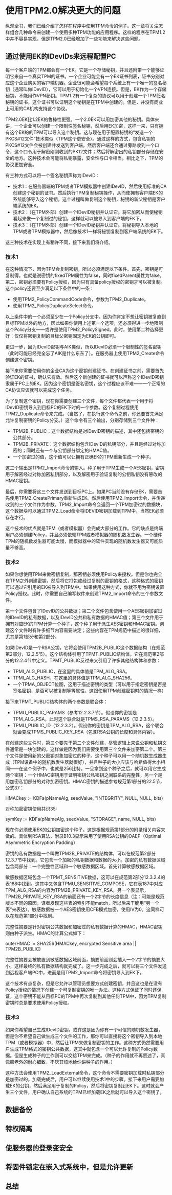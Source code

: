# 使用TPM2.0解决更大的问题
纵观全书，我们已经介绍了怎样在程序中使用TPM命令的例子。这一章将关注怎样组合几种命令来创建一个使用多种TPM功能的应用程序。这样的程序在TPM1.2中并不容易实现，但是TPM2.0已经增加了一些功能来解决这些问题。

## 通过使用EK的IDevIDs来远程配置PC
每一个客户端的TPM都会有一个EK。它是一个存储秘钥，并且还附带一个能够证明它来自一个真实TPM的证书。一个企业可能会有一个EK证书列表，证书分别对应这个企业购买的客户端机器。企业很可能会希望每个系统上有一个唯一的签名秘钥（通常叫做IDevID），它可以用于初始化一个VPN连接。但是，EK作为一个存储秘钥，不能用作VPN秘钥。TPM1.2有一个复杂的协议可以用于创建一个TPM签名秘钥的证书，这个证书可以证明这个秘钥是在TPM中创建的。但是，并没有商业上可用的CA机构支持这个协议。

TPM2.0EK比1.2EK的鲁棒性更强。一个2.0EK可以用加密其他的秘钥。具体来讲，一个企业可以创建一个限制性签名秘钥，然后用EK加密，这样一来，只有拥有这个EK的的TPM可以导入这个秘钥。这与现在用于配置秘钥的“发送一个PKCS#12文件”技术类似（TPM这个更安全）。通过这样的方式，包含私钥的PKCS#12文件会被创建并发送到客户端。然后客户端还会通过旁路收到一个口令，这个口令用于解密刚刚收到的PK12文件；然后将解密出的私钥部分存储在安全的地方。这种技术会可能将私钥暴露，安全性与口令相当。相比之下，TPM的协议更加安全。

有三种方式可以将一个签名秘钥声称为IDevID：
* 技术1：在服务器端的TPM或者TPM模拟器中创建IDevID，然后使用标准的CA创建这个秘钥的证书。然后执行TPM复制秘钥操作，从而使拥有客户端EK的系统能够导入这个秘钥。这个过程叫做复制这个秘钥，秘钥的新父秘钥是客户端系统的EK。
* 技术2：（在TPM外部）创建一个IDevID秘钥并认证它。将它加密从而使秘钥看起来像一个复制过的秘钥，这样就可以被导入到客户端的EK下。
* 技术3：（在TPM外部）创建一个IDevID秘钥并认证它。将秘钥导入本地的TPM或者TPM模拟器中，然后像技术1一样将秘钥复制到客户端系统的EK下。

这三种技术在实现上有稍许不同，接下来我们将介绍。

### 技术1
在这种情况下，因为TPM会复制密钥，所以必须满足以下条件。首先，密钥是可复制得。也就是说密钥的fixedTPM属性为false，同时fixedParent属性为false。第二，密钥必须要有Policy授权，因为只有具备policy授权的密钥才可以被复制。这个policy还要至少满足以下条件中的一条：
* 使用TPM2_PolicyCommandCode命令，参数为TPM2_Duplicate。
* 使用TPM2_PolicyDuplicateSelect命令。

以上条件中的一个必须至少在一个Policy分支中。因为你肯定不想让密钥被复直到目标TPM以外的地方，因此如果你使用上述第一个选项，还必须得进一步地限制这个Policy分支——或许是使用TPM2_PolicySigned。此时，使用第二种选择更好：仅仅将密钥复制的目标父密钥固定为EK的公钥即可。

更进一步，因为IDevID密钥与AIK类似，所以IDevID必须一个限制性的签名密钥（此时可能已经完全忘了AIK是什么东东了）。在服务器上使用TPM2_Create命令创建这个密钥。

接下来你需要使用你的企业CA为这个密钥创建证书。在创建证书之前，需要首先验证EK的证书，确认它有效。然后这个新创建的证书就可以声称这个IDevID密钥隶属于PC上的EK。因为这个密钥是签名密钥，这个过程应该不难——一个正常的CA协议应该就可以完成这个任务。

为了复制这个密钥，现在你需要创建三个文件，每个文件都代表一个用于将IDevID密钥导入到目标PC的EK下时的一个参数。这个复制过程使用TPM2_Duplicate命令来完成。（当然了，在执行这个命令之前，你还要首先满足允许复制密钥的Policy分支。）这个命令有三个输出，分别存储到三个文件种：
* TPM2B_PUBLIC：这个数据结构是对IDevID密钥的描述，其中还包括密钥的公共部分。
* TPM2B_PRIVATE：这个数据结构包含IDevID的私钥部分，并且是经过对称加密的；同时还有一个与公钥部分绑定的HMAC值。
* 一个加密过的值，这个值可以让拥有正确EK的TPM重新生成一个种子。

这三个输出是TPM2_Import命令的输入。种子用于TPM生成一个AES密钥，密钥用于解密经过对称加密私钥部分，以及解密用于验证复制的公钥私钥没有篡改的HMAC密钥。

最后，你需要将这三个文件发送到目标PC上。如果PC当前没有存储EK，需要首先使用TPM2_CreatePrimary重新生成EK。然后使用TPM2_Import命令，并传递收到的三个文件作为参数。TPM2_Import命令会返回一个TPM加密过的数据块，这个数据块可以通过TPM2_Load命令将IDEVID密钥加载到TPM中，当然EK必须存在才行。

这个技术的优点就是TPM（或者模拟器）会完成大部分的工作。它的缺点是终端用户必须创建Policy，并且必须依赖TPM或者模拟器的随机数发生器。一个硬件TPM的随机数发生器可能太慢，而模拟器中的软件实现的随机数发生器又可能质量不够高。

### 技术2
如果你想使用TPM来做密钥复制，那密钥必须使用Policy来授权。但是你也完全在TPM之外创建密钥，然后将它打包成经过复制的密钥的格式，这种格式的密钥可以通过它引用的EK被导入到TPM中。如果使用这种方式，你就不用为密钥设置Policy授权。此时，你需要自己编写软件来创建TPM2_Import命令的三个参数文件。

第一个文件包含了IDevID的公共数据；第二个文件包含使用一个AES密钥加密过的IDevID的私有数据，以及IDevID公共和私有数据的HMAC值；第三个文件用于拥有对应EK的TPM计算一个种子，这个种子用于派生AES密钥和HMAC密钥。创建这个文件时有许多细节内容需要决定；这些内容在TPM规范中描述的很详细，尤其是第1部分和第2部分。

如果IDevID是一个RSA公钥，它将会使用TPM2B_PUBLIC这个数据结构（在规范第2部分，12.2.5节）。这个结构体引用了TPMT_PUBLIC结构体，它在规范第2部分的12.2.4节中定义。TPMT_PUBLIC反过来又引用了许多其他结构体和参数：
* TPMI_ALG_PUBLIC，在这里的具体值是TPM_ALG_RSA。
* TPMI_ALG_HASH，在这里的具体值是TPM_ALG_SHA256。
* 一个TPMA_OBJECT位图，这用于描述密钥的类型（可以用于指定密钥是否是签名密钥，是否可以被复制等等属性，这跟使用TPM创建密钥时的情况一样）

接下来TPMT_PUBLIC结构体的两个参数是联合体：
* TPMU_PUBLIC_PARAMS（参考12.2.3.7节）。假设你的密钥是TPM_ALG_RSA，此时这个联合就是TPMS_RSA_PARAMS（12.2.3.5）。
* TPMU_PUBLIC_ID（12.2.3.2）。假设你的密钥是TPM_ALG_RSA，这个联合就会变成TPMS_PUBLIC_KEY_RSA（包含RSA公钥的长度和具体内容）。

在创建这些文件时，第三个要先于第二个文件创建，尽管逻辑上来说公钥和私钥文件通常是一块创建的。这样做是因为我们需要使用第三个文件来加密第二个。第三个文件是使用新的父密钥对象加密过的种子。这个种子可以用一个随机数生成器生成（TPM设备中的随机数发生器就很好），并且种子的大小应该与哈希值得大小相同——在这个例子中，也就是256比特。一旦拿到这个种子之后，就可以用它生成两个密钥：一个HMAC密钥用于证明密钥公私密钥之间联系的完整性，另一个是用加密私钥部分的对称加密密钥。HMAC密钥的描述参考规范第1部分的22.5节，公式37：

HMACkey := KDFa(pNameAlg, seedValue, "INTEGRITY", NULL, NULL, bits)

对称加密密钥使用共识35:

symKey := KDFa(pNameAlg, seedValue, "STORAGE", name, NULL, bits)

现在你必须使用EK的公钥加密这个种子。这是根据规范第1部分的附录相关内容来做的。具体到RSA算法，附录B10.3显示采用了使用RSA公钥的OAEP（Optimal Asymmetric Encryption Padding）

密钥的私有数据是一个叫做TPM2B_PRIVATE的结构体，可以在规范第2部分12.3.7节中找到。它包含一个加密的私钥数据和数据的大小。加密的私有数据区域包含两部分：一个完整性区域和一个敏感数据区域。首先计算敏感数据区域。

敏感数据区域包含一个TPMT_SENSITIVE数据，这可以在规范第2部分12.3.2.4的表188中找到。这其中又包含TPMU_SENSITIVE_COMPOSE，它在表187中对应TPM_ALG_RSA的内容为TPM2B_PRIVATE_KEY_RSA。另一个表显示，TPM2B_PRIVATE_KEY_RSA的前面还有一个2字节的长度信息（注：可能是规范版本不同的原因，译者发现这些表的索引不能match，所以后来干脆用“另一个表”来表达）。敏感数据被一个AES密钥使用CFB模式加密，使用IV为0。这同样可以在规范第1部分中找到。

完整性摘要是针对密钥公共数据和加密过的私有数据计算的HMAC，HMAC密钥则由种子派生。HMAC的计算公式如下：

outerHMAC := SHA256(HMACkey, encrypted Sensitive area || TPM2B_PUBLIC)

完整性摘要会被放置到敏感数据区域前面，摘要前面则会插入一个2字节的摘要大小，这样最终的私有数据结构就完成了。这一步完成之后，就可以将三个文件发送到远程客户端PC中，进而是用TPM2_Import命令将密钥导入到EK下。

这个技术有点复杂，但是它允许以管理员想要方式创建密钥，并且这也是在没有Policy授权的情况下创建一个可复制密钥的唯一办法。这种方式保证了同时还保证，这个密钥不能从目标PC的TPM中再次复制到其他任何TPM中，因为TPM复制密钥时总是要求使用Policy授权。

### 技术3
如果你希望自己生成IDevID密钥，或许这是因为你有一个可信的随机数发生器，但是你不希望自己做生成三个文件的工作，那你可以直接将这个密钥导入到本地TPM（或者模拟器）中，然后让TPM来做复制密钥的工作。这种方式仍然需要用户生成TPM格式的密钥公共数据，这其中就包含一个可以允许复制的Policy数据。但是生成种子的工作则可以交给TPM来完成。（种子的作用就不再赘述了，真佩服老外的耐心细致，不厌其烦地给你讲种子的作用。）

这种方法会使用TPM2_LoadExternal命令，这个命令不需要密钥加载时私钥部分是加密过的。加载完成后，用户可以继续使用技术1中的步骤。接下来用户需要加载EK的公钥，然后满足用于复制的Policy，然后将密钥复制到EK下。这时就会产生三个文件，用户确认自己系统的TPM已经加载EK之后就可以导入这个密钥了。

## 数据备份
## 特权隔离
## 使服务器的登录变安全
## 将固件锁定在嵌入式系统中，但是允许更新
## 总结
